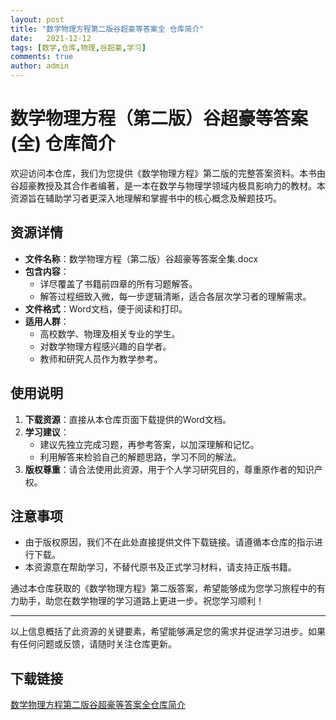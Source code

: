 ```yaml
---
layout: post
title: "数学物理方程第二版谷超豪等答案全 仓库简介"
date:   2021-12-12
tags: [数学,仓库,物理,谷超豪,学习]
comments: true
author: admin
---
```

# 数学物理方程（第二版）谷超豪等答案(全) 仓库简介

欢迎访问本仓库，我们为您提供《数学物理方程》第二版的完整答案资料。本书由谷超豪教授及其合作者编著，是一本在数学与物理学领域内极具影响力的教材。本资源旨在辅助学习者更深入地理解和掌握书中的核心概念及解题技巧。

## 资源详情

- **文件名称**：数学物理方程（第二版）谷超豪等答案全集.docx
- **包含内容**：
    - 详尽覆盖了书籍前四章的所有习题解答。
    - 解答过程细致入微，每一步逻辑清晰，适合各层次学习者的理解需求。
- **文件格式**：Word文档，便于阅读和打印。
- **适用人群**：
    - 高校数学、物理及相关专业的学生。
    - 对数学物理方程感兴趣的自学者。
    - 教师和研究人员作为教学参考。

## 使用说明

1. **下载资源**：直接从本仓库页面下载提供的Word文档。
2. **学习建议**：
   - 建议先独立完成习题，再参考答案，以加深理解和记忆。
   - 利用解答来检验自己的解题思路，学习不同的解法。
3. **版权尊重**：请合法使用此资源，用于个人学习研究目的，尊重原作者的知识产权。

## 注意事项

- 由于版权原因，我们不在此处直接提供文件下载链接。请遵循本仓库的指示进行下载。
- 本资源意在帮助学习，不替代原书及正式学习材料，请支持正版书籍。

通过本仓库获取的《数学物理方程》第二版答案，希望能够成为您学习旅程中的有力助手，助您在数学物理的学习道路上更进一步。祝您学习顺利！

---

以上信息概括了此资源的关键要素，希望能够满足您的需求并促进学习进步。如果有任何问题或反馈，请随时关注仓库更新。

## 下载链接

[数学物理方程第二版谷超豪等答案全仓库简介](https://pan.quark.cn/s/0e60bbc1932d)
